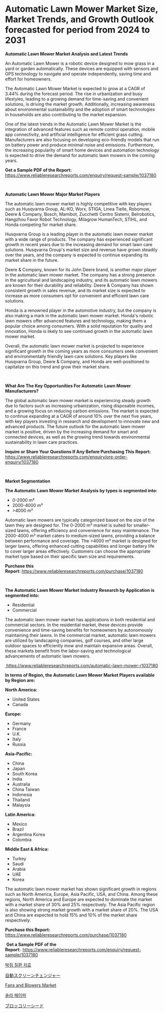 <p><h1>Automatic Lawn Mower Market Size, Market Trends, and Growth Outlook forecasted for period from 2024 to 2031</h1></p><p><strong>Automatic Lawn Mower Market Analysis and Latest Trends</strong></p>
<p><p>An Automatic Lawn Mower is a robotic device designed to mow grass in a yard or garden automatically. These devices are equipped with sensors and GPS technology to navigate and operate independently, saving time and effort for homeowners.</p><p>The Automatic Lawn Mower Market is expected to grow at a CAGR of 3.44% during the forecast period. The rise in urbanization and busy lifestyles, leading to a growing demand for time-saving and convenient solutions, is driving the market growth. Additionally, increasing awareness about environmental sustainability and the adoption of smart technologies in households are also contributing to the market expansion.</p><p>One of the latest trends in the Automatic Lawn Mower Market is the integration of advanced features such as remote control operation, mobile app connectivity, and artificial intelligence for efficient grass cutting. Manufacturers are also focusing on developing eco-friendly models that run on battery power and produce minimal noise and emissions. Furthermore, the increasing popularity of smart home devices and automation technology is expected to drive the demand for automatic lawn mowers in the coming years.</p></p>
<p><strong>Get a Sample PDF of the Report:&nbsp;</strong> <a href="https://www.reliableresearchreports.com/enquiry/request-sample/1037180">https://www.reliableresearchreports.com/enquiry/request-sample/1037180</a></p>
<p>&nbsp;</p>
<p><strong>Automatic Lawn Mower Major Market Players</strong></p>
<p><p>The automatic lawn mower market is highly competitive with key players such as Husqvarna Group, AL-KO, Worx, STIGA, Linea Tielle, Robomow, Deere & Company, Bosch, Mamibot, Zucchetti Centro Sistemi, Belrobotics, Hangzhou Favor Robot Technology, Milagrow HumanTech, STIHL, and Honda competing for market share. </p><p>Husqvarna Group is a leading player in the automatic lawn mower market with a wide range of products. The company has experienced significant growth in recent years due to the increasing demand for smart lawn care solutions. Husqvarna Group's market size and revenue have grown steadily over the years, and the company is expected to continue expanding its market share in the future.</p><p>Deere & Company, known for its John Deere brand, is another major player in the automatic lawn mower market. The company has a strong presence in the agricultural and landscaping industry, and its automatic lawn mowers are known for their durability and reliability. Deere & Company has shown consistent growth in sales revenue, and its market size is expected to increase as more consumers opt for convenient and efficient lawn care solutions.</p><p>Honda is a renowned player in the automotive industry, but the company is also making a mark in the automatic lawn mower market. Honda's robotic lawn mowers offer advanced features and technology, making them a popular choice among consumers. With a solid reputation for quality and innovation, Honda is likely to see continued growth in the automatic lawn mower market.</p><p>Overall, the automatic lawn mower market is projected to experience significant growth in the coming years as more consumers seek convenient and environmentally friendly lawn care solutions. Key players like Husqvarna Group, Deere & Company, and Honda are well-positioned to capitalize on this trend and grow their market share.</p></p>
<p>&nbsp;</p>
<p><strong>What Are The Key Opportunities For Automatic Lawn Mower Manufacturers?</strong></p>
<p><p>The global automatic lawn mower market is experiencing steady growth due to factors such as increasing urbanization, rising disposable incomes, and a growing focus on reducing carbon emissions. The market is expected to continue expanding at a CAGR of around 10% over the next five years, with key players investing in research and development to innovate new and advanced products. The future outlook for the automatic lawn mower market is positive, driven by the increasing demand for smart and connected devices, as well as the growing trend towards environmental sustainability in lawn care practices.</p></p>
<p><strong>Inquire or Share Your Questions If Any Before Purchasing This Report:</strong> <a href="https://www.reliableresearchreports.com/enquiry/pre-order-enquiry/1037180">https://www.reliableresearchreports.com/enquiry/pre-order-enquiry/1037180</a></p>
<p>&nbsp;</p>
<p><strong>Market Segmentation</strong></p>
<p><strong>The Automatic Lawn Mower Market Analysis by types is segmented into:</strong></p>
<p><ul><li>0-2000 m²</li><li>2000-4000 m²</li><li>>4000 m²</li></ul></p>
<p><p>Automatic lawn mowers are typically categorized based on the size of the lawn they are designed for. The 0-2000 m² market is suited for smaller-sized lawns, offering efficiency and convenience for easy maintenance. The 2000-4000 m² market caters to medium-sized lawns, providing a balance between performance and coverage. The >4000 m² market is designed for larger lawns, offering enhanced cutting capabilities and longer battery life to cover larger areas effectively. Customers can choose the appropriate market type based on their specific lawn size and requirements.</p></p>
<p><strong>Purchase this Report:&nbsp;</strong><a href="https://www.reliableresearchreports.com/purchase/1037180">https://www.reliableresearchreports.com/purchase/1037180</a></p>
<p>&nbsp;</p>
<p><strong>The Automatic Lawn Mower Market Industry Research by Application is segmented into:</strong></p>
<p><ul><li>Residential</li><li>Commercial</li></ul></p>
<p><p>The automatic lawn mower market has applications in both residential and commercial sectors. In the residential market, these devices provide convenience and time-saving benefits for homeowners by autonomously maintaining their lawns. In the commercial market, automatic lawn mowers are utilized by landscaping companies, golf courses, and other large outdoor spaces to efficiently mow and maintain expansive areas. Overall, these markets benefit from the labor-saving and technological advancements of automatic lawn mowers.</p></p>
<p><a href="https://www.reliableresearchreports.com/automatic-lawn-mower-r1037180">&nbsp;https://www.reliableresearchreports.com/automatic-lawn-mower-r1037180</a></p>
<p><strong>In terms of Region, the Automatic Lawn Mower Market Players available by Region are:</strong></p>
<p>
    <p> <strong> North America: </strong>
        <ul>
            <li>United States</li>
            <li>Canada</li>
        </ul>
        </p> 
    <p> <strong> Europe: </strong>
        <ul>
            <li>Germany</li>
            <li>France</li>
            <li>U.K.</li>
            <li>Italy</li>
            <li>Russia</li>
        </ul>
        </p> 
    <p> <strong> Asia-Pacific: </strong>
        <ul>
            <li>China</li>
            <li>Japan</li>
            <li>South Korea</li>
            <li>India</li>
            <li>Australia</li>
            <li>China Taiwan</li>
            <li>Indonesia</li>
            <li>Thailand</li>
            <li>Malaysia</li>
        </ul>
        </p> 
    <p> <strong> Latin America: </strong>
        <ul>
            <li>Mexico</li>
            <li>Brazil</li>
            <li>Argentina Korea</li>
            <li>Colombia</li>
        </ul>
        </p> 
    <p> <strong> Middle East & Africa: </strong>
        <ul>
            <li>Turkey</li>
            <li>Saudi</li>
            <li>Arabia</li>
            <li>UAE</li>
            <li>Korea</li>
        </ul>
    </p>
    </p>
<p><p>The automatic lawn mower market has shown significant growth in regions such as North America, Europe, Asia Pacific, USA, and China. Among these regions, North America and Europe are expected to dominate the market with a market share of 30% and 25% respectively. The Asia Pacific region is also showing strong market growth with a market share of 20%. The USA and China are expected to hold 15% and 10% of the market share respectively.</p></p>
<p><strong>Purchase this Report: </strong><a href="https://www.reliableresearchreports.com/purchase/1037180">https://www.reliableresearchreports.com/purchase/1037180</a></p>
<p>&nbsp;<strong>Get a Sample PDF of the Report:&nbsp;&nbsp;</strong><a href="https://www.reliableresearchreports.com/enquiry/request-sample/1037180">https://www.reliableresearchreports.com/enquiry/request-sample/1037180</a></p>
<p><strong></strong></p>
<p><p><a href="https://github.com/bunxhcci35271755/Market-Research-Report-List-1/blob/main/958562619747.md">박쥐 질환 치료</a></p><p><a href="https://medium.com/@deontestanton2023/%E8%87%AA%E5%8B%95%E7%94%BB%E9%9D%A2%E5%88%87%E6%9B%BF%E8%A3%85%E7%BD%AE%E5%B8%82%E5%A0%B4%E5%88%86%E6%9E%90-%E3%81%9D%E3%81%AEcagr-%E5%B8%82%E5%A0%B4%E3%82%BB%E3%82%B0%E3%83%A1%E3%83%B3%E3%83%86%E3%83%BC%E3%82%B7%E3%83%A7%E3%83%B3-%E3%81%8A%E3%82%88%E3%81%B3%E4%B8%96%E7%95%8C%E3%81%AE%E6%A5%AD%E7%95%8C%E6%A6%82%E8%A6%81-d0dd70c42c95">自動スクリーンチェンジャー</a></p><p><a href="https://github.com/Chiragrp22/Market-Research-Report-List-4/blob/main/fans-and-blowers-market.md">Fans and Blowers Market</a></p><p><a href="https://github.com/fredrickeglers/Market-Research-Report-List-1/blob/main/304856419748.md">솔라 페이퍼</a></p><p><a href="https://github.com/efcvopdgkdx128/Market-Research-Report-List-1/blob/main/664306021198.md">ブロッコリーシード</a></p></p>